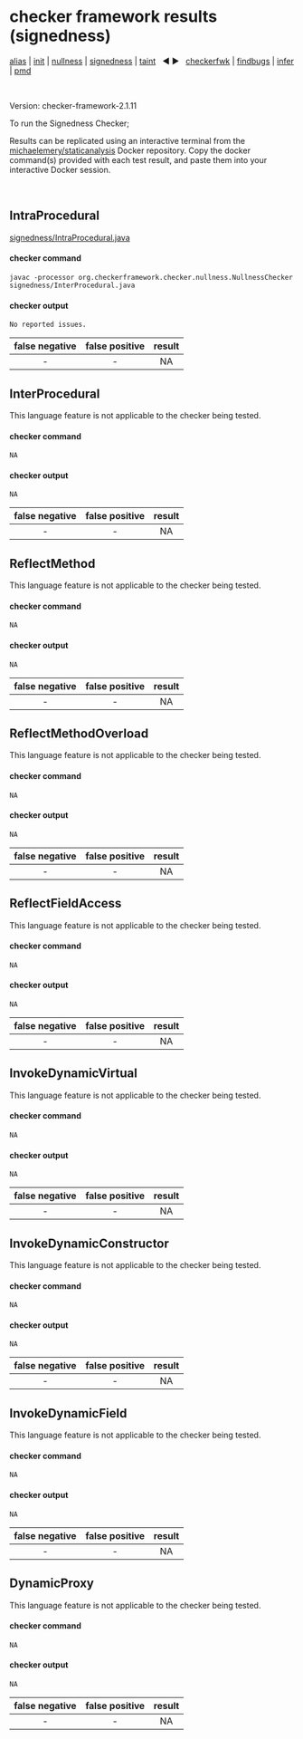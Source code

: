 # checker framework results (signedness)

[alias](https://github.com/michaelemery/staticanalysis/blob/master/results/alias/README.md) | [init](https://github.com/michaelemery/staticanalysis/blob/master/results/init/README.md) | [nullness](https://github.com/michaelemery/staticanalysis/blob/master/results/nullness/README.md) | [signedness](https://github.com/michaelemery/staticanalysis/blob/master/results/signedness/README.md) | [taint](https://github.com/michaelemery/staticanalysis/blob/master/results/taint/README.md) &nbsp; &#x25c0; &#x25b6; &nbsp; [checkerfwk](https://github.com/michaelemery/staticanalysis/blob/master/results/tool/checkerframework.md) | [findbugs](https://github.com/michaelemery/staticanalysis/blob/master/results/tool/findbugs.md) | [infer](https://github.com/michaelemery/staticanalysis/blob/master/results/tool/infer.md) | [pmd](https://github.com/michaelemery/staticanalysis/blob/master/results/tool/pmd.md)

<br>

Version: checker-framework-2.1.11

To run the Signedness Checker; 

Results can be replicated using an interactive terminal from the [michaelemery/staticanalysis](https://cloud.docker.com/u/michaelemery/repository/docker/michaelemery/staticanalysis) Docker repository. Copy the docker command(s) provided with each test result, and paste them into your interactive Docker session. 

<br>

## IntraProcedural

[signedness/IntraProcedural.java](https://github.com/michaelemery/staticanalysis/blob/master/src/signedness/IntraProcedural.java)

#### checker command

```
javac -processor org.checkerframework.checker.nullness.NullnessChecker signedness/InterProcedural.java
```

#### checker output

```
No reported issues.
```

| false negative | false positive | result |
| :---: | :---: | :---: |
| - | - | NA |

## InterProcedural

[//]: [signedness/Interprocedural.java](https://github.com/michaelemery/staticanalysis/blob/master/src/signedness/InterProcedural.java)

This language feature is not applicable to the checker being tested. 

#### checker command

```
NA
```

#### checker output

```
NA
```

| false negative | false positive | result |
| :---: | :---: | :---: |
| - | - | NA |

## ReflectMethod

[//]: [signedness/ReflectMethod.java](https://github.com/michaelemery/staticanalysis/blob/master/src/signedness/ReflectMethod.java)

This language feature is not applicable to the checker being tested. 

#### checker command

```
NA
```

#### checker output

```
NA
```

| false negative | false positive | result |
| :---: | :---: | :---: |
| - | - | NA |

## ReflectMethodOverload

[//]: [signedness/ReflectMethodOverload.java](https://github.com/michaelemery/staticanalysis/blob/master/src/signedness/ReflectMethodOverload.java)

This language feature is not applicable to the checker being tested. 

#### checker command

```
NA
```

#### checker output

```
NA
```

| false negative | false positive | result |
| :---: | :---: | :---: |
| - | - | NA |

## ReflectFieldAccess

[//]: [signedness/ReflectFieldAccess.java](https://github.com/michaelemery/staticanalysis/blob/master/src/signedness/ReflectFieldAccess.java)

This language feature is not applicable to the checker being tested. 

#### checker command

```
NA
```

#### checker output

```
NA
```

| false negative | false positive | result |
| :---: | :---: | :---: |
| - | - | NA |


## InvokeDynamicVirtual

[//]: [signedness/InvokeDynamicVirtual.java](https://github.com/michaelemery/staticanalysis/blob/master/src/signedness/InvokeDynamicVirtual.java)

This language feature is not applicable to the checker being tested. 

#### checker command

```
NA
```

#### checker output

```
NA
```

| false negative | false positive | result |
| :---: | :---: | :---: |
| - | - | NA |

## InvokeDynamicConstructor

[//]: [signedness/InvokeDynamicConstructor.java](https://github.com/michaelemery/staticanalysis/blob/master/src/signedness/InvokeDynamicConstructor.java)

This language feature is not applicable to the checker being tested. 

#### checker command

```
NA
```

#### checker output

```
NA
```

| false negative | false positive | result |
| :---: | :---: | :---: |
| - | - | NA |

## InvokeDynamicField

[//]: [signedness/InvokeDynamicField.java](https://github.com/michaelemery/staticanalysis/blob/master/src/signedness/InvokeDynamicField.java)

This language feature is not applicable to the checker being tested. 

#### checker command

```
NA
```

#### checker output

```
NA
```

| false negative | false positive | result |
| :---: | :---: | :---: |
| - | - | NA |

## DynamicProxy

[//]: [signedness/DynamicProxy.java](https://github.com/michaelemery/staticanalysis/blob/master/src/signedness/DynamicProxy.java)

This language feature is not applicable to the checker being tested. 

#### checker command

```
NA
```

#### checker output

```
NA
```

| false negative | false positive | result |
| :---: | :---: | :---: |
| - | - | NA |
